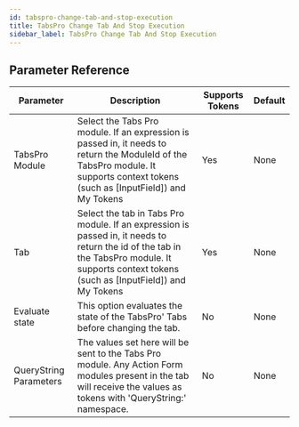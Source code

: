 ```yaml
---
id: tabspro-change-tab-and-stop-execution
title: TabsPro Change Tab And Stop Execution
sidebar_label: TabsPro Change Tab And Stop Execution
---
```





## Parameter Reference
| Parameter | Description | Supports Tokens | Default |
| -- | -- | -- | -- |
| TabsPro Module | Select the Tabs Pro module. If an expression is passed in, it needs to return the ModuleId of the TabsPro module. It supports context tokens (such as [InputField]) and My Tokens | Yes | None |
| Tab | Select the tab in Tabs Pro module. If an expression is passed in, it needs to return the id of the tab in the TabsPro module. It supports context tokens (such as [InputField]) and My Tokens | Yes | None |
| Evaluate state | This option evaluates the state of the TabsPro' Tabs before changing the tab. | No | None |
| QueryString Parameters | The values set here will be sent to the Tabs Pro module. Any Action Form modules present in the tab will receive the values as tokens with 'QueryString:' namespace. | No | None |
